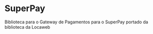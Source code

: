SuperPay
========

Biblioteca para o Gateway de Pagamentos para o SuperPay portado da biblioteca da Locaweb
